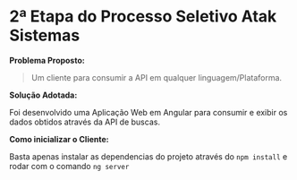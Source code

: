 # 2ª Etapa do Processo Seletivo Atak Sistemas

**Problema Proposto:** 

> Um cliente para consumir a API em qualquer linguagem/Plataforma.

**Solução Adotada:**

Foi desenvolvido uma Aplicação Web em Angular para consumir e exibir os dados obtidos através da API de buscas. 

**Como inicializar o Cliente:**

Basta apenas instalar as dependencias do projeto através do `npm install` e rodar com o comando `ng server`
